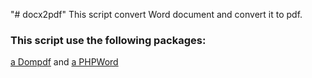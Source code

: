 "# docx2pdf" 
This script convert Word document and convert it to pdf.
### This script use the following packages:
[a Dompdf](https://github.com/dompdf/dompdf) and [a PHPWord](https://phpword.readthedocs.io/en/latest/installing.html)